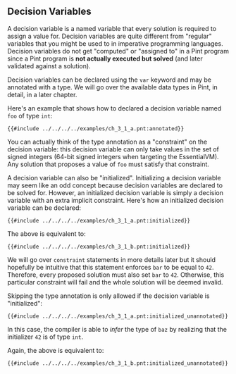 ## Decision Variables

A decision variable is a named variable that every solution is required to assign a value for.
Decision variables are quite different from "regular" variables that you might be used to in
imperative programming languages. Decision variables do not get "computed" or "assigned to" in a
Pint program since a Pint program is **not actually executed but solved** (and later validated
against a solution).

Decision variables can be declared using the `var` keyword and may be annotated with a type. We will
go over the available data types in Pint, in detail, in a later chapter.

Here's an example that shows how to declared a decision variable named `foo` of type `int`:

```pint
{{#include ../../../../examples/ch_3_1_a.pnt:annotated}}
```

You can actually think of the type annotation as a "constraint" on the decision variable: this
decision variable can only take values in the set of signed integers (64-bit signed integers when
targeting the EssentialVM). Any solution that proposes a value of `foo` must satisfy that
constraint.

A decision variable can also be "initialized". Initializing a decision variable may seem like an odd
concept because decision variables are declared to be solved for. However, an initialized decision
variable is simply a decision variable with an extra implicit constraint. Here's how an initialized
decision variable can be declared:

```pint
{{#include ../../../../examples/ch_3_1_a.pnt:initialized}}
```

The above is equivalent to:

```pint
{{#include ../../../../examples/ch_3_1_b.pnt:initialized}}
```

We will go over `constraint` statements in more details later but it should hopefully be intuitive
that this statement enforces `bar` to be equal to `42`. Therefore, every proposed solution must also
set `bar` to `42`. Otherwise, this particular constraint will fail and the whole solution will be
deemed invalid.

Skipping the type annotation is only allowed if the decision variable is "initialized":

```pint
{{#include ../../../../examples/ch_3_1_a.pnt:initialized_unannotated}}
```

In this case, the compiler is able to _infer_ the type of `baz` by realizing that the initializer
`42` is of type `int`.

Again, the above is equivalent to:

```pint
{{#include ../../../../examples/ch_3_1_b.pnt:initialized_unannotated}}
```
